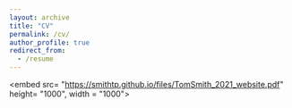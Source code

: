 ```yaml
---
layout: archive
title: "CV"
permalink: /cv/
author_profile: true
redirect_from:
  - /resume
---
```


<embed src= "https://smithtp.github.io/files/TomSmith_2021_website.pdf" height= "1000", width = "1000">
